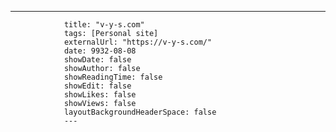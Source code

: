 ---
                title: "v-y-s.com"
                tags: [Personal site]
                externalUrl: "https://v-y-s.com/"
                date: 9932-08-08
                showDate: false
                showAuthor: false
                showReadingTime: false
                showEdit: false
                showLikes: false
                showViews: false
                layoutBackgroundHeaderSpace: false
                ---
